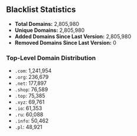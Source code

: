 ## Blacklist Statistics

- **Total Domains:** 2,805,980
- **Unique Domains:** 2,805,980
- **Added Domains Since Last Version:** 2,805,980
- **Removed Domains Since Last Version:** 0

### Top-Level Domain Distribution

-  `.com`: 1,241,954
-  `.org`: 236,679
-  `.net`: 177,897
-  `.shop`: 76,589
-  `.top`: 75,385
-  `.xyz`: 69,761
-  `.io`: 61,353
-  `.ru`: 60,088
-  `.info`: 50,462
-  `.pl`: 48,921
